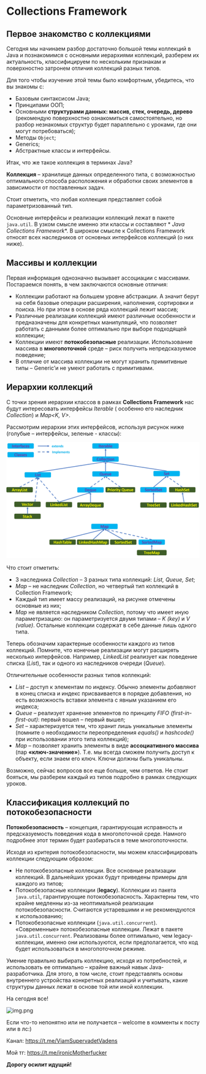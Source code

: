 # Collections Framework

## Первое знакомство с коллекциями

Сегодня мы начинаем разбор достаточно большой темы коллекций в Java и познакомимся с основными иерархиями коллекций,
разберем их актуальность, классифицируем по нескольким признакам и поверхностно затронем отличия коллекций разных типов.

Для того чтобы изучение этой темы было комфортным, убедитесь, что вы знакомы с:

- Базовым синтаксисом Java;
- Принципами ООП;
- Основными **структурами данных: массив, стек, очередь, дерево** (рекомендую поверхностно ознакомиться самостоятельно,
  но разбор незнакомых структур будет параллельно с уроками, где они могут потребоваться);
- Методы `Object`;
- Generics;
- Абстрактные классы и интерфейсы.

Итак, что же такое коллекция в терминах Java?

**Коллекция** – хранилище данных определенного типа, с возможностью оптимального способа расположения и обработки своих
элементов в зависимости от поставленных задач.

Стоит отметить, что любая коллекция представляет собой параметризованный тип.

Основные интерфейсы и реализации коллекций лежат в пакете `java.util`. В узком смысле именно эти классы и составляют *
*Java Collections Framework**. В широком смысле к Collections Framework относят всех наследников от основных интерфейсов
коллекций (о них ниже).

## Массивы и коллекции

Первая информация однозначно вызывает ассоциации с массивами. Постараемся понять, в чем заключаются основные отличия:

- Коллекции работают на большем уровне абстракции. А значит берут на себя базовые операции расширения, наполнения,
  сортировки и поиска. Но при этом в основе ряда коллекций лежит массив;
- Различные реализации коллекций имеют различные особенности и предназначены для конкретных манипуляций, что позволяет
  работать с данными более оптимально при выборе подходящей коллекции;
- Коллекции имеют **потокобезопасные** реализации. Использование массива в **многопоточной** среде – риск получить
  непредсказуемое поведение;
- В отличие от массива коллекции не могут хранить примитивные типы – Generic’и не умеют работать с примитивами.

## Иерархии коллекций

С точки зрения иерархии классов в рамках **Collections Framework** нас будут интересовать интерфейсы *Iterable<T>* (
особенно его наследник *Collection<T>*) и *Map<K, V>*.

Рассмотрим иерархии этих интерфейсов, используя рисунок ниже
(голубые – интерфейсы, зеленые - классы):

![interfaces.png](interfaces.png)

Что стоит отметить:

- 3 наследника *Collection* – 3 разных типа коллекций: *List, Queue, Set*;
- *Map* – не наследник *Collection*, но четвертый тип коллекций в Collection Framework;
- Каждый тип имеет массу реализаций, на рисунке отмечены основные из них;
- *Map* не является наследником *Collection*, потому что имеет иную параметризацию: он параметризуется двумя типами –
  *K (key)* и *V (value)*. Остальные коллекции содержат в себе данные лишь одного типа.

Теперь обозначим характерные особенности каждого из типов коллекций. Помните, что конечные реализации могут расширять
несколько интерфейсов. Например, *LinkedList* реализует как поведение списка (*List*), так и одного из наследников
очереди (*Queue*).

Отличительные особенности разных типов коллекций:

- *List* – доступ к элементам по индексу. Обычно элементы добавляют в конец списка и индекс присваивается в порядке
  добавления, но есть возможность вставки элемента с явным указанием его индекса;
- *Queue* – реализует хранение элементов по принципу *FIFO (first-in-first-out)*: первый вошел – первый вышел;
- *Set* – характеризуется тем, что хранит лишь уникальные элементы (помните о необходимости переопределения *equals()* и
  *hashcode()* при использовании этого типа коллекций);
- *Map* – позволяет хранить элементы в виде **ассоциативного массива** (пар **«ключ-значение»**). Т.е. мы всегда сможем
  получить доступ к объекту, если знаем его ключ. Ключи должны быть уникальны.

Возможно, сейчас вопросов все еще больше, чем ответов. Не стоит бояться, мы разберем каждый из типов подробно в рамках
следующих уроков.

## Классификация коллекций по потокобезопасности

**Потокобезопасность** – концепция, гарантирующая исправность и предсказуемость поведения кода в многопоточной среде.
Намного подробнее этот термин будет разбираться в теме многопоточности.

Исходя из критерия потокобезопасности, мы можем классифицировать коллекции следующим образом:

- Не потокобезопасные коллекции. Все основные реализации коллекций. В дальнейших уроках будут приведены примеры для
  каждого из типов;
- Потокобезопасные коллекции (**legacy**). Коллекции из пакета `java.util`, гарантирующие потокобезопасность. Характерны
  тем, что крайне медленны из-за неоптимальной реализации потокобезопасности. Считаются устаревшими и не рекомендуются к
  использованию;
- Потокобезопасные коллекции (`java.util.concurrent`). «Современные» потокобезопасные коллекции. Лежат в
  пакете `java.util.concurrent`. Реализованы более оптимально, чем legacy-коллекции, именно они используются, если
  предполагается, что код будет использоваться в многопоточном режиме.

Умение правильно выбирать коллекцию, исходя из потребностей, и использовать ее оптимально – крайне важный навык
Java-разработчика. Для этого, в том числе, стоит представлять основы внутреннего устройства конкретных реализаций и
учитывать, какие структуры данных лежат в основе той или иной коллекции.

На сегодня все!

![img.png](../../../commonmedia/justTheoryFooter.png)

Если что-то непонятно или не получается – welcome в комменты к посту или в лс:)

Канал: https://t.me/ViamSupervadetVadens

Мой тг: https://t.me/ironicMotherfucker

**Дорогу осилит идущий!**
